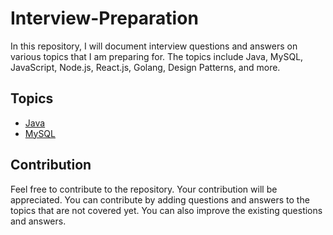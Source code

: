 # Interview-Preparation
In this repository, I will document interview questions and answers on various topics that I am preparing for. The topics include Java, MySQL, JavaScript, Node.js, React.js, Golang, Design Patterns, and more.

## Topics
- [Java](./Java/)
- [MySQL](./MySQL/)

## Contribution
Feel free to contribute to the repository. Your contribution will be appreciated. You can contribute by adding questions and answers to the topics that are not covered yet. You can also improve the existing questions and answers.
